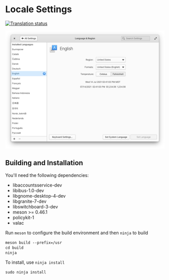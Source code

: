 # Locale Settings
[![Translation status](https://l10n.elementary.io/widgets/switchboard/-/switchboard-plug-locale/svg-badge.svg)](https://l10n.elementary.io/engage/switchboard/?utm_source=widget)

![screenshot](data/screenshot.png?raw=true)

## Building and Installation

You'll need the following dependencies:

* libaccountsservice-dev
* libibus-1.0-dev
* libgnome-desktop-4-dev
* libgranite-7-dev
* libswitchboard-3-dev
* meson >= 0.46.1
* policykit-1
* valac

Run `meson` to configure the build environment and then `ninja` to build

    meson build --prefix=/usr
    cd build
    ninja

To install, use `ninja install`

    sudo ninja install
